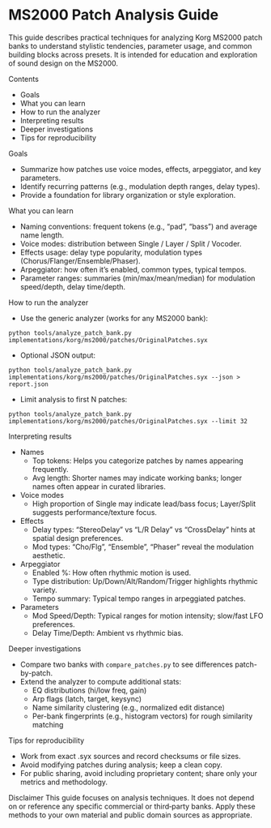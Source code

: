 # MS2000 Patch Analysis Guide

This guide describes practical techniques for analyzing Korg MS2000 patch banks to understand stylistic tendencies, parameter usage, and common building blocks across presets. It is intended for education and exploration of sound design on the MS2000.

Contents
- Goals
- What you can learn
- How to run the analyzer
- Interpreting results
- Deeper investigations
- Tips for reproducibility

Goals
- Summarize how patches use voice modes, effects, arpeggiator, and key parameters.
- Identify recurring patterns (e.g., modulation depth ranges, delay types).
- Provide a foundation for library organization or style exploration.

What you can learn
- Naming conventions: frequent tokens (e.g., “pad”, “bass”) and average name length.
- Voice modes: distribution between Single / Layer / Split / Vocoder.
- Effects usage: delay type popularity, modulation types (Chorus/Flanger/Ensemble/Phaser).
- Arpeggiator: how often it’s enabled, common types, typical tempos.
- Parameter ranges: summaries (min/max/mean/median) for modulation speed/depth, delay time/depth.

How to run the analyzer
- Use the generic analyzer (works for any MS2000 bank):
```
python tools/analyze_patch_bank.py implementations/korg/ms2000/patches/OriginalPatches.syx
```

- Optional JSON output:
```
python tools/analyze_patch_bank.py implementations/korg/ms2000/patches/OriginalPatches.syx --json > report.json
```

- Limit analysis to first N patches:
```
python tools/analyze_patch_bank.py implementations/korg/ms2000/patches/OriginalPatches.syx --limit 32
```

Interpreting results
- Names
  - Top tokens: Helps you categorize patches by names appearing frequently.
  - Avg length: Shorter names may indicate working banks; longer names often appear in curated libraries.
- Voice modes
  - High proportion of Single may indicate lead/bass focus; Layer/Split suggests performance/texture focus.
- Effects
  - Delay types: “StereoDelay” vs “L/R Delay” vs “CrossDelay” hints at spatial design preferences.
  - Mod types: “Cho/Flg”, “Ensemble”, “Phaser” reveal the modulation aesthetic.
- Arpeggiator
  - Enabled %: How often rhythmic motion is used.
  - Type distribution: Up/Down/Alt/Random/Trigger highlights rhythmic variety.
  - Tempo summary: Typical tempo ranges in arpeggiated patches.
- Parameters
  - Mod Speed/Depth: Typical ranges for motion intensity; slow/fast LFO preferences.
  - Delay Time/Depth: Ambient vs rhythmic bias.

Deeper investigations
- Compare two banks with `compare_patches.py` to see differences patch-by-patch.
- Extend the analyzer to compute additional stats:
  - EQ distributions (hi/low freq, gain)
  - Arp flags (latch, target, keysync)
  - Name similarity clustering (e.g., normalized edit distance)
  - Per-bank fingerprints (e.g., histogram vectors) for rough similarity matching

Tips for reproducibility
- Work from exact .syx sources and record checksums or file sizes.
- Avoid modifying patches during analysis; keep a clean copy.
- For public sharing, avoid including proprietary content; share only your metrics and methodology.

Disclaimer
This guide focuses on analysis techniques. It does not depend on or reference any specific commercial or third‑party banks. Apply these methods to your own material and public domain sources as appropriate.

